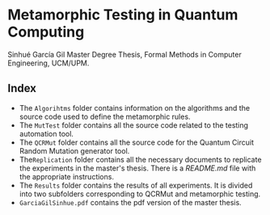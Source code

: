 # Metamorphic Testing in Quantum Computing

Sinhué García Gil Master Degree Thesis, Formal Methods in Computer Engineering, UCM/UPM.

## Index

* The `Algorihtms` folder contains information on the algorithms and the source code used to define the metamorphic rules.
* The `MutTest` folder contains all the source code related to the testing automation tool.
* The `QCRMut` folder contains all the source code for the Quantum Circuit Random Mutation generator tool.
* The`Replication` folder contains all the necessary documents to replicate the experiments in the master's thesis. There is a *README.md* file with the appropriate instructions.
* The `Results` folder contains the results of all experiments. It is divided into two subfolders corresponding to QCRMut and metamorphic testing.
* `GarciaGilSinhue.pdf` contains the pdf version of the master thesis.
